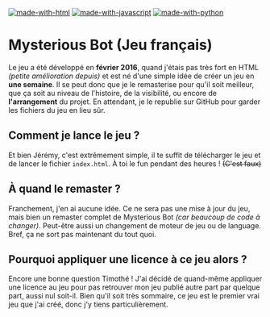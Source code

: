 [![made-with-html](https://img.shields.io/badge/Made%20with-HTML-009dcf.svg)](https://www.python.org/)
[![made-with-javascript](https://img.shields.io/badge/Made%20with-JavaScript-009dcf.svg)](https://www.javascript.com)
[![made-with-python](https://img.shields.io/badge/Made%20with-Python-009dcf.svg)](https://shields.io/)

# Mysterious Bot (Jeu français)

Le jeu a été développé en **février 2016**, quand j'étais pas très fort en HTML *(petite amélioration depuis)* et est né d'une simple idée de créer un jeu en **une semaine**. Il se peut donc que je le remasterise pour qu'il soit meilleur, que ça soit au niveau de l'histoire, de la visibilité, ou encore de **l'arrangement** du projet. En attendant, je le republie sur GitHub pour garder les fichiers du jeu en lieu sûr.

## Comment je lance le jeu ?

Et bien Jérémy, c'est extrêmement simple, il te suffit de télécharger le jeu et de lancer le fichier `index.html`. À toi le fun pendant des heures ! ~~(C'est faux)~~

## À quand le remaster ?

Franchement, j'en ai aucune idée. Ce ne sera pas une mise à jour du jeu, mais bien un remaster complet de Mysterious Bot *(car beaucoup de code à changer)*. Peut-être aussi un changement de moteur de jeu ou de language. Bref, ça ne sort pas maintenant du tout quoi.

## Pourquoi appliquer une licence à ce jeu alors ?

Encore une bonne question Timothé ! J'ai décidé de quand-même appliquer une licence au jeu pour pas retrouver mon jeu publié autre part par quelque part, aussi nul soit-il. Bien qu'il soit très sommaire, ce jeu est le premier vrai jeu que j'ai créé, donc j'y tiens particulièrement.

